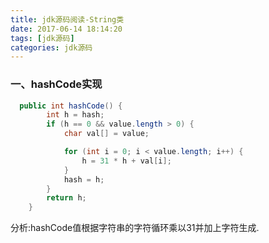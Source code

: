 ```yaml
---
title: jdk源码阅读-String类
date: 2017-06-14 18:14:20
tags: [jdk源码] 
categories: jdk源码
---
```

### 一、hashCode实现 

``` java
  public int hashCode() {
        int h = hash;
        if (h == 0 && value.length > 0) {
            char val[] = value;

            for (int i = 0; i < value.length; i++) {
                h = 31 * h + val[i];
            }
            hash = h;
        }
        return h;
    }
```

分析:hashCode值根据字符串的字符循环乘以31并加上字符生成.